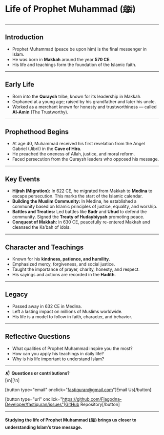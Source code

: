 # Life of Prophet Muhammad (ﷺ)

---

## Introduction

- Prophet Muhammad (peace be upon him) is the final messenger in Islam.
- He was born in **Makkah** around the year **570 CE**.
- His life and teachings form the foundation of the Islamic faith.

---

## Early Life

- Born into the **Quraysh** tribe, known for its leadership in Makkah.
- Orphaned at a young age; raised by his grandfather and later his uncle.
- Worked as a merchant known for honesty and trustworthiness — called **Al-Amin** (The Trustworthy).

---

## Prophethood Begins

- At age 40, Muhammad received his first revelation from the Angel Gabriel (Jibril) in the **Cave of Hira**.
- He preached the oneness of Allah, justice, and moral reform.
- Faced persecution from the Quraysh leaders who opposed his message.

---

## Key Events

- **Hijrah (Migration):** In 622 CE, he migrated from Makkah to **Medina** to escape persecution. This marks the start of the Islamic calendar.
- **Building the Muslim Community:** In Medina, he established a community based on Islamic principles of justice, equality, and worship.
- **Battles and Treaties:** Led battles like **Badr** and **Uhud** to defend the community. Signed the **Treaty of Hudaybiyyah** promoting peace.
- **Conquest of Makkah:** In 630 CE, peacefully re-entered Makkah and cleansed the Ka’bah of idols.

---

## Character and Teachings

- Known for his **kindness, patience, and humility**.
- Emphasized mercy, forgiveness, and social justice.
- Taught the importance of prayer, charity, honesty, and respect.
- His sayings and actions are recorded in the **Hadith**.

---

## Legacy

- Passed away in 632 CE in Medina.
- Left a lasting impact on millions of Muslims worldwide.
- His life is a model to follow in faith, character, and behavior.

---

## Reflective Questions

- What qualities of Prophet Muhammad inspire you the most?
- How can you apply his teachings in daily life?
- Why is his life important to understand Islam?

---

📬 **Questions or contributions?**  
[\n][\n]

[button type="email" onclick="fastiquran@gmail.com"]Email Us[/button]

[button type="url" onclick="https://github.com/Flagodna-Developer/fastiquran/issues"]GitHub Repository[/button]

---

**Studying the life of Prophet Muhammad (ﷺ) brings us closer to understanding Islam’s true message.**
